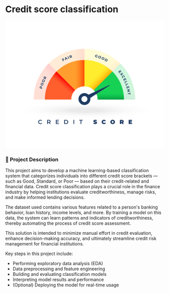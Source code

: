 <h1>Credit score classification</h1>
<img src="https://github.com/goldstring/credit_score_classification_using_machine_learning/blob/main/225670404_bd85c778-6caa-4b6a-8a04-21dba58eb672.jpg?raw=true" />
<h3>📝 Project Description</h3>
This project aims to develop a machine learning-based classification system that categorizes individuals into different credit score brackets — such as Good, Standard, or Poor — based on their credit-related and financial data. Credit score classification plays a crucial role in the finance industry by helping institutions evaluate creditworthiness, manage risks, and make informed lending decisions.

The dataset used contains various features related to a person's banking behavior, loan history, income levels, and more. By training a model on this data, the system can learn patterns and indicators of creditworthiness, thereby automating the process of credit score assessment.

This solution is intended to minimize manual effort in credit evaluation, enhance decision-making accuracy, and ultimately streamline credit risk management for financial institutions.

Key steps in this project include:

- Performing exploratory data analysis (EDA)
- Data preprocessing and feature engineering
- Building and evaluating classification models
- Interpreting model results and performance
- (Optional) Deploying the model for real-time usage

